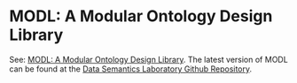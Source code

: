# MODL: A Modular Ontology Design Library

See: [MODL: A Modular Ontology Design Library](https://daselab.cs.ksu.edu/content/modl-modular-ontology-design-library). The latest version of MODL can be found at the [Data Semantics Laboratory Github Repository](https://github.com/Data-Semantics-Laboratory/modular-ontology-design-library).
